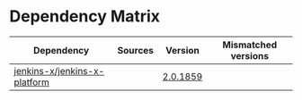 # Dependency Matrix

Dependency | Sources | Version | Mismatched versions
---------- | ------- | ------- | -------------------
[jenkins-x/jenkins-x-platform](https://github.com/jenkins-x/jenkins-x-platform) |  | [2.0.1859](https://github.com/jenkins-x/jenkins-x-platform/releases/tag/v2.0.1859) | 
